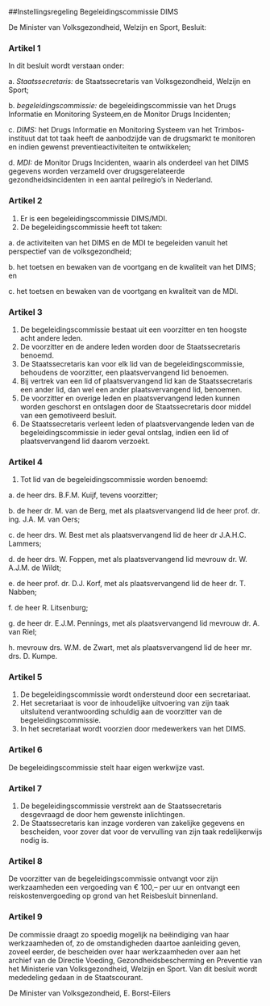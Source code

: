 <meta http-equiv='Content-Type' content='text/html; charset=utf-8' />

##Instellingsregeling Begeleidingscommissie DIMS

De Minister van Volksgezondheid, Welzijn en Sport,   Besluit:     

### Artikel  1  

In dit besluit wordt verstaan onder: 

a.  *Staatssecretaris:* de Staatssecretaris van Volksgezondheid, Welzijn en Sport;  

b.  *begeleidingscommissie:* de begeleidingscommissie van het Drugs Informatie en Monitoring Systeem,en de Monitor Drugs Incidenten;  

c.  *DIMS:* het Drugs Informatie en Monitoring Systeem van het Trimbos-instituut dat tot taak heeft de aanbodzijde van de drugsmarkt te monitoren en indien gewenst preventieactiviteiten te ontwikkelen;  

d.  *MDI:* de Monitor Drugs Incidenten, waarin als onderdeel van het DIMS gegevens worden verzameld over drugsgerelateerde gezondheidsincidenten in een aantal peilregio’s in Nederland.  

### Artikel  2  

1.  Er is een begeleidingscommissie DIMS/MDI.   
2.  De begeleidingscommissie heeft tot taken: 

a. de activiteiten van het DIMS en de MDI te begeleiden vanuit het perspectief van de volksgezondheid;  

b. het toetsen en bewaken van de voortgang en de kwaliteit van het DIMS; en  

c. het toetsen en bewaken van de voortgang en kwaliteit van de MDI.    

### Artikel  3  

1.  De begeleidingscommissie bestaat uit een voorzitter en ten hoogste acht andere leden.   
2.  De voorzitter en de andere leden worden door de Staatssecretaris benoemd.   
3.  De Staatssecretaris kan voor elk lid van de begeleidingscommissie, behoudens de voorzitter, een plaatsvervangend lid benoemen.   
4.  Bij vertrek van een lid of plaatsvervangend lid kan de Staatssecretaris een ander lid, dan wel een ander plaatsvervangend lid, benoemen.   
5.  De voorzitter en overige leden en plaatsvervangend leden kunnen worden geschorst en ontslagen door de Staatssecretaris door middel van een gemotiveerd besluit.   
6.  De Staatssecretaris verleent leden of plaatsvervangende leden van de begeleidingscommissie in ieder geval ontslag, indien een lid of plaatsvervangend lid daarom verzoekt.  

### Artikel  4  

1.  Tot lid van de begeleidingscommissie worden benoemd: 

a. de heer drs. B.F.M. Kuijf, tevens voorzitter;  

b. de heer dr. M. van de Berg, met als plaatsvervangend lid de heer prof. dr. ing. J.A. M. van Oers;  

c. de heer drs. W. Best met als plaatsvervangend lid de heer dr J.A.H.C. Lammers;  

d. de heer drs. W. Foppen, met als plaatsvervangend lid mevrouw dr. W. A.J.M. de Wildt;  

e. de heer prof. dr. D.J. Korf, met als plaatsvervangend lid de heer dr. T. Nabben;  

f. de heer R. Litsenburg;  

g. de heer dr. E.J.M. Pennings, met als plaatsvervangend lid mevrouw dr. A. van Riel;  

h. mevrouw drs. W.M. de Zwart, met als plaatsvervangend lid de heer mr. drs. D. Kumpe.   

### Artikel  5  

1.  De begeleidingscommissie wordt ondersteund door een secretariaat.   
2.  Het secretariaat is voor de inhoudelijke uitvoering van zijn taak uitsluitend verantwoording schuldig aan de voorzitter van de begeleidingscommissie.   
3.  In het secretariaat wordt voorzien door medewerkers van het DIMS.  

### Artikel  6  

De begeleidingscommissie stelt haar eigen werkwijze vast. 

### Artikel  7  

1.  De begeleidingscommissie verstrekt aan de Staatssecretaris desgevraagd de door hem gewenste inlichtingen.   
2.  De Staatssecretaris kan inzage vorderen van zakelijke gegevens en bescheiden, voor zover dat voor de vervulling van zijn taak redelijkerwijs nodig is.  

### Artikel  8  

De voorzitter van de begeleidingscommissie ontvangt voor zijn werkzaamheden een vergoeding van € 100,– per uur en ontvangt een reiskostenvergoeding op grond van het Reisbesluit binnenland. 

### Artikel  9  

De commissie draagt zo spoedig mogelijk na beëindiging van haar werkzaamheden of, zo de omstandigheden daartoe aanleiding geven, zoveel eerder, de bescheiden over haar werkzaamheden over aan het archief van de Directie Voeding, Gezondheidsbescherming en Preventie van het Ministerie van Volksgezondheid, Welzijn en Sport. 
Van dit besluit wordt mededeling gedaan in de Staatscourant.   

De Minister van Volksgezondheid, 
E.  Borst-Eilers      
